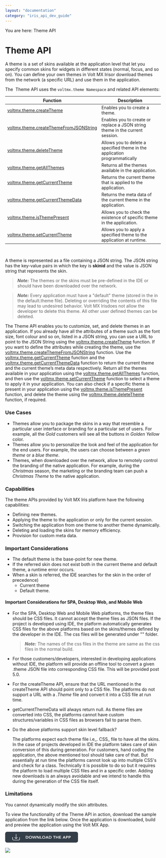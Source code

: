 ```yaml
---
layout: "documentation"
category: "iris_api_dev_guide"
---
```

                            

You are here: Theme API

Theme API
=========

A theme is a set of skins available at the application level that let you specify common skins for widgets in different states (normal, focus, and so on). You can define your own themes in Volt MX Irisor download themes from the network (a specific URL) and use them in the application.

The  Theme API uses the `voltmx.theme Namespace` and related API elements:

  
| Function | Description |
| --- | --- |
| [voltmx.theme.createTheme](voltmx.theme_functions.html#theme.cr) | Enables you to create a theme. |
| [voltmx.theme.createThemeFromJSONString](voltmx.theme_functions.html#voltmx.the) | Enables you to create or replace a JSON string theme in the current session. |
| [voltmx.theme.deleteTheme](voltmx.theme_functions.html#theme.de) | Allows you to delete a specified theme in the application programmatically |
| [voltmx.theme.getAllThemes](voltmx.theme_functions.html#theme.al) | Returns all the themes available in the application. |
| [voltmx.theme.getCurrentTheme](voltmx.theme_functions.html#theme.ge2) | Returns the current theme that is applied to the application. |
| [voltmx.theme.getCurrentThemeData](voltmx.theme_functions.html#theme.ge) | Returns the meta data of the current theme in the application. |
| [voltmx.theme.isThemePresent](voltmx.theme_functions.html#theme.is) | Allows you to check the existence of specific theme in the application. |
| [voltmx.theme.setCurrentTheme](voltmx.theme_functions.html#theme.se) | Allows you to apply a specified theme to the application at runtime. |

 

A theme is represented as a file containing a JSON string. The JSON string has the key-value pairs in which the key is **skinid** and the value is JSON string that represents the skin.

> **_Note:_** The themes or the skins must be pre-defined in the IDE or should have been downloaded over the network.

> **_Note:_** Every application must have a "default" theme (stored in the in the default.theme file). Deleting or overriding the contents of this file may lead to undesired behavior. Volt MX Irisdoes not allow the developer to delete this theme. All other user defined themes can be deleted.

The Theme API enables you to customize, set, and delete themes in an application. If you already have all the attributes of a theme such as the font size, font colour and so on, listed in a JSON string, you can use a URL to point to the JSON String using the [voltmx.theme.createTheme](voltmx.theme_functions.html#theme.cr) function. If you want to define the attributes while creating the theme, use the [voltmx.theme.createThemeFromJSONString](voltmx.theme_functions.html#voltmx.the) function. Use the [voltmx.theme.getCurrentTheme](voltmx.theme_functions.html#theme.ge2) function and the [voltmx.theme.getCurrentThemeData](voltmx.theme_functions.html#theme.ge) function to return the current theme and the current theme’s meta data respectively. Return all the themes available in your application using the [voltmx.theme.getAllThemes](voltmx.theme_functions.html#theme.al) function, and then use the [voltmx.theme.setCurrentTheme](voltmx.theme_functions.html#theme.se) function to select a theme to apply it in your application. You can also check if a specific theme is present in your application using the [voltmx.theme.isThemePresent](voltmx.theme_functions.html#theme.is) function, and delete the theme using the [voltmx.theme.deleteTheme](voltmx.theme_functions.html#theme.de) function, if required.

### Use Cases

*   Themes allow you to package the skins in a way that resemble a particular user interface or branding for a particular set of users. For example, all the _Gold_ customers will see all the buttons in _Golden Yellow_ color.
*   Themes allow you to personalize the look and feel of the application for the end users. For example, the users can choose between a _green theme_ or a _blue theme_.
*   Themes, when downloaded over the network, allow to remotely control the branding of the native application. For example, during the _Christmas_ season, the marketing or the branding team can push a _Christmas Theme_ to the native application.

### Capabilities

The theme APIs provided by Volt MX Iris platform have the following capabilities:

*   Defining new themes.
*   Applying the theme to the application or only for the current session.
*   Switching the application from one theme to another theme dynamically.
*   Deleting and loading the skins for memory efficiency.
*   Provision for custom meta data.

### Important Considerations

*   The default theme is the base-point for new theme.
*   If the referred skin does not exist both in the current theme and default theme, a runtime error occurs.
*   When a skin is referred, the IDE searches for the skin in the order of precedence)
    *   Current theme
    *   Default theme.

#### Important Considerations for SPA, Desktop Web, and Mobile Web

*   For the SPA, Desktop Web and Mobile Web platforms, the theme files should be CSS files. It cannot accept the theme files as JSON files. If the project is developed using IDE, the platform automatically generates CSS files for the above platforms based on the skins/themes defined by the developer in the IDE. The css files will be generated under "<ThemeID>" folder.
    
    > **_Note:_** The names of the css files in the theme are same as the css files in the normal build.
    
*   For those customers/developers, interested in developing applications without IDE, the platform will provide an offline tool to convert a given .theme JSON file into corresponding CSS file. This will be provided post 5.0.
*   For the createTheme API, ensure that the URL mentioned in the createTheme API should point only to a CSS file. The platforms do not support a URL with a _.Theme_ file and convert it into a CSS file at run time.
*   getCurrentThemeData will always return null. As theme files are converted into CSS, the platforms cannot have custom structures/variables in CSS files as browsers fail to parse them.
*   Do the above platforms support skin level fallback?
    
    The platforms expect each theme file i.e_. CSS_ file to have all the skins. In the case of projects developed in IDE the platform takes care of skin conversion of this during generation. For customers, hand coding the application, the above mentioned tool should take care of that. But essentially at run time the platforms cannot look up into multiple CSS's and check for a class. Technically it is possible to do so but it requires the platform to load multiple CSS files and in a specific order. Adding new downloads is an always avoidable and we intend to handle this during the generation of the CSS file itself.
    

### Limitations

You cannot dynamically modify the skin attributes.

To view the functionality of the Theme API in action, download the sample application from the link below. Once the application is downloaded, build and preview the application using the Volt MX App.  

[![](resources/images/download_button_08__002__236x35.png)](https://github.com/HCL-TECH-SOFTWARE/volt-mx-samples/tree/main/ThemeAPI)

![](resources/prettify/onload.png)
